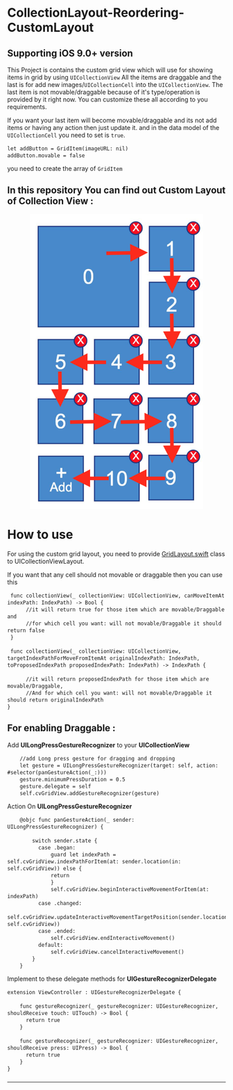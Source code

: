 # CollectionLayout-Reordering-CustomLayout 

## Supporting iOS 9.0+ version

This Project is contains the custom grid view which will use for showing items in grid by using `UICollectionView`
All the items are draggable and the last is for add new images/`UICollectionCell` into the `UICollectionView`. 
The last item is not movable/draggable because of it's type/operation is provided by it right now.
You can customize these all according to you requirements. 


If you want your last item will become movable/draggable and its not add items or having any action then just update it.
and in the data model of the `UICollectionCell` you need to set is `true`. 

    let addButton = GridItem(imageURL: nil)
    addButton.movable = false

you need to create the array of `GridItem`

## In this repository You can find out Custom Layout of Collection View : 
<p align="center">
  <img src="https://github.com/9SumeetMourya/CollectionLayout-Reordering-CustomLayout/blob/master/Screenshots/layoutSample.png" width=400 />
</p>

# How to use

For using the custom grid layout, you need to provide [GridLayout.swift](https://github.com/9SumeetMourya/CollectionLayout-Reordering-CustomLayout/blob/master/Example/CustomGrid/View/GridLayout.swift) class to UICollectionViewLayout.

If you want that any cell should not movable or draggable then you can use this 
             
     func collectionView(_ collectionView: UICollectionView, canMoveItemAt indexPath: IndexPath) -> Bool {
          //it will return true for those item which are movable/Draggable and 
          //for which cell you want: will not movable/Draggable it should return false 
     }

     func collectionView(_ collectionView: UICollectionView, targetIndexPathForMoveFromItemAt originalIndexPath: IndexPath, toProposedIndexPath proposedIndexPath: IndexPath) -> IndexPath {
        
          //it will return proposedIndexPath for those item which are movable/Draggable,
          //And for which cell you want: will not movable/Draggable it should return originalIndexPath
    }


## For enabling Draggable :



Add **UILongPressGestureRecognizer** to your **UICollectionView**
        
        //add Long press gesture for dragging and dropping
        let gesture = UILongPressGestureRecognizer(target: self, action: #selector(panGestureAction(_:)))
        gesture.minimumPressDuration = 0.5
        gesture.delegate = self
        self.cvGridView.addGestureRecognizer(gesture)

Action On **UILongPressGestureRecognizer**

        @objc func panGestureAction(_ sender: UILongPressGestureRecognizer) {
        
            switch sender.state {
              case .began:
                  guard let indexPath = self.cvGridView.indexPathForItem(at: sender.location(in: self.cvGridView)) else {
                  return
                  }
                  self.cvGridView.beginInteractiveMovementForItem(at: indexPath)
              case .changed:
                  self.cvGridView.updateInteractiveMovementTargetPosition(sender.location(in: self.cvGridView))
              case .ended:
                  self.cvGridView.endInteractiveMovement()
              default:
                  self.cvGridView.cancelInteractiveMovement()
            }
        }



Implement to these delegate methods for  **UIGestureRecognizerDelegate**

    extension ViewController : UIGestureRecognizerDelegate {
    
        func gestureRecognizer(_ gestureRecognizer: UIGestureRecognizer, shouldReceive touch: UITouch) -> Bool {
          return true
        }
    
        func gestureRecognizer(_ gestureRecognizer: UIGestureRecognizer, shouldReceive press: UIPress) -> Bool {
          return true
        }
    }


###  

***

